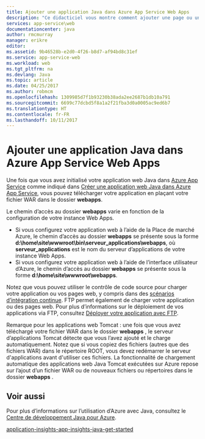 ```yaml
---
title: Ajouter une application Java dans Azure App Service Web Apps
description: "Ce didacticiel vous montre comment ajouter une page ou une application à votre instance d’Azure App Service Web Apps déjà configurée pour utiliser Java."
services: app-service\web
documentationcenter: java
author: rmcmurray
manager: erikre
editor: 
ms.assetid: 9b46528b-e2d0-4f26-b8d7-af94bd8c31ef
ms.service: app-service-web
ms.workload: web
ms.tgt_pltfrm: na
ms.devlang: Java
ms.topic: article
ms.date: 04/25/2017
ms.author: robmcm
ms.openlocfilehash: 1309985d7f1b93230b38ada2ee2687b1db10a791
ms.sourcegitcommit: 6699c77dcbd5f8a1a2f21fba3d0a0005ac9ed6b7
ms.translationtype: HT
ms.contentlocale: fr-FR
ms.lasthandoff: 10/11/2017
---
```

# <a name="add-a-java-application-to-azure-app-service-web-apps"></a>Ajouter une application Java dans Azure App Service Web Apps
Une fois que vous avez initialisé votre application web Java dans [Azure App Service][Azure App Service] comme indiqué dans [Créer une application web Java dans Azure App Service](app-service-web-get-started-java.md), vous pouvez télécharger votre application en plaçant votre fichier WAR dans le dossier **webapps**.

Le chemin d’accès au dossier **webapps** varie en fonction de la configuration de votre instance Web Apps.

* Si vous configurez votre application web à l’aide de la Place de marché Azure, le chemin d’accès au dossier **webapps** se présente sous la forme **d:\home\site\wwwroot\bin\serveur\_applications\webapps**, où **serveur\_applications** est le nom du serveur d’applications de votre instance Web Apps. 
* Si vous configurez votre application web à l’aide de l’interface utilisateur d’Azure, le chemin d’accès au dossier **webapps** se présente sous la forme **d:\home\site\wwwroot\webapps**. 

Notez que vous pouvez utiliser le contrôle de code source pour charger votre application ou vos pages web, y compris dans des [scénarios d’intégration continue](app-service-continuous-deployment.md). FTP permet également de charger votre application ou des pages web. Pour plus d’informations sur le déploiement de vos applications via FTP, consultez [Déployer votre application avec FTP](app-service-deploy-ftp.md).

Remarque pour les applications web Tomcat : une fois que vous avez téléchargé votre fichier WAR dans le dossier **webapps** , le serveur d’applications Tomcat détecte que vous l’avez ajouté et le charge automatiquement. Notez que si vous copiez des fichiers (autres que des fichiers WAR) dans le répertoire ROOT, vous devez redémarrer le serveur d'applications avant d'utiliser ces fichiers. La fonctionnalité de chargement automatique des applications web Java Tomcat exécutées sur Azure repose sur l’ajout d’un fichier WAR ou de nouveaux fichiers ou répertoires dans le dossier **webapps** . 

<a name="see-also"></a>

## <a name="see-also"></a>Voir aussi
Pour plus d’informations sur l’utilisation d’Azure avec Java, consultez le [Centre de développement Java pour Azure].

[application-insights-app-insights-java-get-started](../application-insights/app-insights-java-get-started.md)

<!-- URL List -->

[Centre de développement Java pour Azure]: https://azure.microsoft.com/develop/java/
[Azure App Service]: http://go.microsoft.com/fwlink/?LinkId=529714
